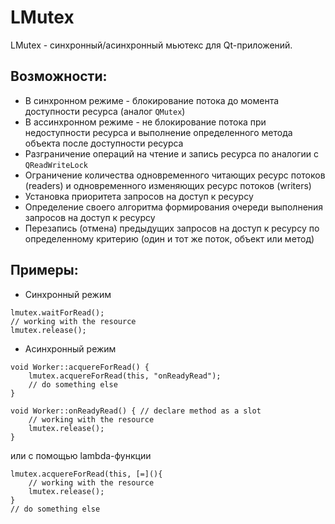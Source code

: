 # LMutex
LMutex - синхронный/асинхронный мьютекс для Qt-приложений.
## Возможности:
+ В синхронном режиме - блокирование потока до момента доступности ресурса (аналог `QMutex`)
+ В ассинхронном режиме - не блокирование потока при недоступности ресурса и выполнение определенного метода объекта после доступности ресурса
+ Разграничение операций на чтение и запись ресурса по аналогии с `QReadWriteLock`
+ Ограничение количества одновременного читающих ресурс потоков (readers) и одновременного изменяющих ресурс потоков (writers)
+ Установка приоритета запросов на доступ к ресурсу
+ Определение своего алгоритма формирования очереди выполнения запросов на доступ к ресурсу
+ Перезапись (отмена) предыдущих запросов на доступ к ресурсу по определенному критерию (один и тот же поток, объект или метод)
## Примеры:
+ Синхронный режим
```
lmutex.waitForRead();
// working with the resource
lmutex.release();
```
+ Асинхронный режим
```
void Worker::acquereForRead() {
    lmutex.acquereForRead(this, "onReadyRead");
    // do something else
}

void Worker::onReadyRead() { // declare method as a slot
    // working with the resource
    lmutex.release();
}
```
или с помощью lambda-функции
```
lmutex.acquereForRead(this, [=](){
    // working with the resource
    lmutex.release();
}
// do something else
